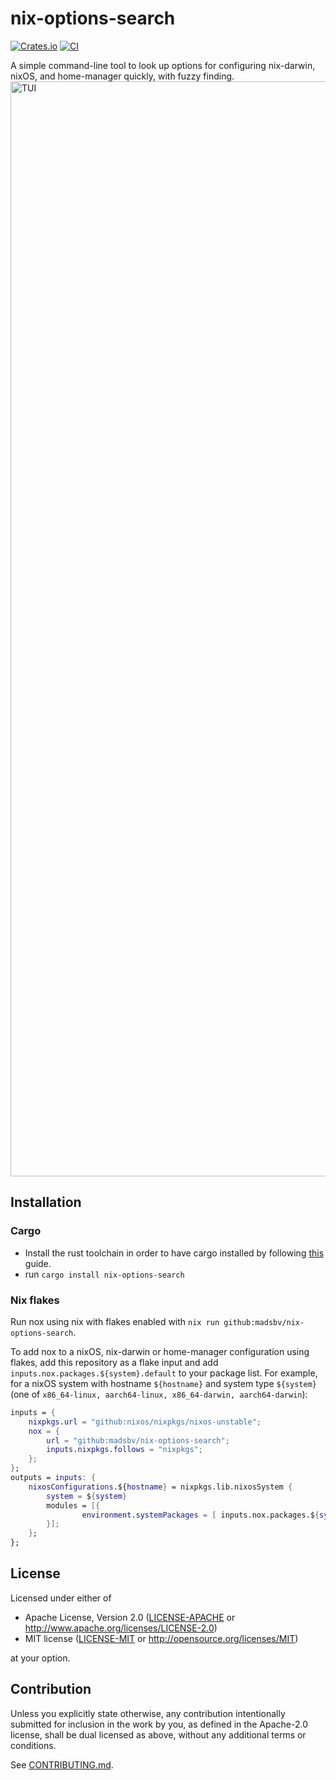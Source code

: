 # nix-options-search

[![Crates.io](https://img.shields.io/crates/v/nix-options-search.svg)](https://crates.io/crates/nix-options-search)
[![CI](https://github.com/madsbv/nix-options-search/workflows/CI/badge.svg)](https://github.com/madsbv/nix-options-search/actions)

A simple command-line tool to look up options for configuring nix-darwin, nixOS, and home-manager quickly, with fuzzy finding.
<img width="1752" alt="TUI" src="https://github.com/madsbv/nix-options-search/assets/2766060/615ea8ed-8f70-41d3-abb9-9d8132c5757d">

## Installation

### Cargo

* Install the rust toolchain in order to have cargo installed by following
  [this](https://www.rust-lang.org/tools/install) guide.
* run `cargo install nix-options-search`

### Nix flakes

Run nox using nix with flakes enabled with `nix run github:madsbv/nix-options-search`.

To add nox to a nixOS, nix-darwin or home-manager configuration using flakes, add this repository as a flake input and add `inputs.nox.packages.${system}.default` to your package list. For example, for a nixOS system with hostname `${hostname}` and system type `${system}` (one of `x86_64-linux, aarch64-linux, x86_64-darwin, aarch64-darwin`):
``` nix
inputs = {
    nixpkgs.url = "github:nixos/nixpkgs/nixos-unstable";
    nox = {
        url = "github:madsbv/nix-options-search";
        inputs.nixpkgs.follows = "nixpkgs";
    };
};
outputs = inputs: {
    nixosConfigurations.${hostname} = nixpkgs.lib.nixosSystem {
        system = ${system}
        modules = [{ 
                environment.systemPackages = [ inputs.nox.packages.${system}.default ];
        }];
    };
};
```

## License

Licensed under either of

 * Apache License, Version 2.0
   ([LICENSE-APACHE](LICENSE-APACHE) or http://www.apache.org/licenses/LICENSE-2.0)
 * MIT license
   ([LICENSE-MIT](LICENSE-MIT) or http://opensource.org/licenses/MIT)

at your option.

## Contribution

Unless you explicitly state otherwise, any contribution intentionally submitted
for inclusion in the work by you, as defined in the Apache-2.0 license, shall be
dual licensed as above, without any additional terms or conditions.

See [CONTRIBUTING.md](CONTRIBUTING.md).
